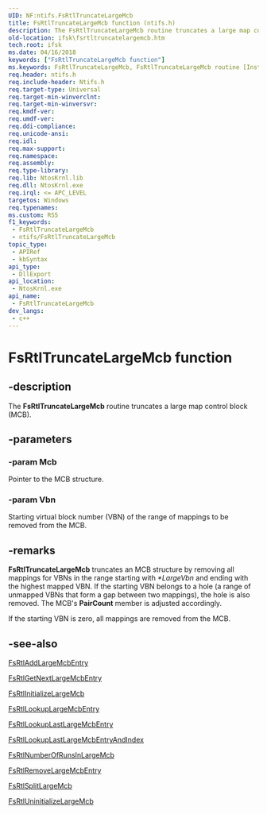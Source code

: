 ```yaml
---
UID: NF:ntifs.FsRtlTruncateLargeMcb
title: FsRtlTruncateLargeMcb function (ntifs.h)
description: The FsRtlTruncateLargeMcb routine truncates a large map control block (MCB).
old-location: ifsk\fsrtltruncatelargemcb.htm
tech.root: ifsk
ms.date: 04/16/2018
keywords: ["FsRtlTruncateLargeMcb function"]
ms.keywords: FsRtlTruncateLargeMcb, FsRtlTruncateLargeMcb routine [Installable File System Drivers], fsrtlref_5399ea6f-c059-44a7-84f0-01a7eba2c40a.xml, ifsk.fsrtltruncatelargemcb, ntifs/FsRtlTruncateLargeMcb
req.header: ntifs.h
req.include-header: Ntifs.h
req.target-type: Universal
req.target-min-winverclnt: 
req.target-min-winversvr: 
req.kmdf-ver: 
req.umdf-ver: 
req.ddi-compliance: 
req.unicode-ansi: 
req.idl: 
req.max-support: 
req.namespace: 
req.assembly: 
req.type-library: 
req.lib: NtosKrnl.lib
req.dll: NtosKrnl.exe
req.irql: <= APC_LEVEL
targetos: Windows
req.typenames: 
ms.custom: RS5
f1_keywords:
 - FsRtlTruncateLargeMcb
 - ntifs/FsRtlTruncateLargeMcb
topic_type:
 - APIRef
 - kbSyntax
api_type:
 - DllExport
api_location:
 - NtosKrnl.exe
api_name:
 - FsRtlTruncateLargeMcb
dev_langs:
 - c++
---
```


# FsRtlTruncateLargeMcb function


## -description

The <b>FsRtlTruncateLargeMcb</b> routine truncates a large map control block (MCB).

## -parameters

### -param Mcb

<p>Pointer to the MCB structure. </p>

### -param Vbn

<p>Starting virtual block number (VBN) of the range of mappings to be removed from the MCB. </p>

## -remarks

<b>FsRtlTruncateLargeMcb</b> truncates an MCB structure by removing all mappings for VBNs in the range starting with <i>*LargeVbn</i> and ending with the highest mapped VBN. If the starting VBN belongs to a hole (a range of unmapped VBNs that form a gap between two mappings), the hole is also removed. The MCB's <b>PairCount</b> member is adjusted accordingly.

If the starting VBN is zero, all mappings are removed from the MCB.

## -see-also

<a href="/windows-hardware/drivers/ddi/ntifs/nf-ntifs-_fsrtl_advanced_fcb_header-fsrtladdlargemcbentry">FsRtlAddLargeMcbEntry</a>



<a href="/windows-hardware/drivers/ddi/ntifs/nf-ntifs-_fsrtl_advanced_fcb_header-fsrtlgetnextlargemcbentry">FsRtlGetNextLargeMcbEntry</a>



<a href="/windows-hardware/drivers/ddi/ntifs/nf-ntifs-_fsrtl_advanced_fcb_header-fsrtlinitializelargemcb">FsRtlInitializeLargeMcb</a>



<a href="/windows-hardware/drivers/ddi/ntifs/nf-ntifs-_fsrtl_advanced_fcb_header-fsrtllookuplargemcbentry">FsRtlLookupLargeMcbEntry</a>



<a href="/windows-hardware/drivers/ddi/ntifs/nf-ntifs-_fsrtl_advanced_fcb_header-fsrtllookuplastlargemcbentry">FsRtlLookupLastLargeMcbEntry</a>



<a href="/windows-hardware/drivers/ddi/ntifs/nf-ntifs-_fsrtl_advanced_fcb_header-fsrtllookuplastlargemcbentryandindex">FsRtlLookupLastLargeMcbEntryAndIndex</a>



<a href="/windows-hardware/drivers/ddi/ntifs/nf-ntifs-_fsrtl_advanced_fcb_header-fsrtlnumberofrunsinlargemcb">FsRtlNumberOfRunsInLargeMcb</a>



<a href="/windows-hardware/drivers/ddi/ntifs/nf-ntifs-_fsrtl_advanced_fcb_header-fsrtlremovelargemcbentry">FsRtlRemoveLargeMcbEntry</a>



<a href="/windows-hardware/drivers/ddi/ntifs/nf-ntifs-_fsrtl_advanced_fcb_header-fsrtlsplitlargemcb">FsRtlSplitLargeMcb</a>



<a href="/windows-hardware/drivers/ddi/ntifs/nf-ntifs-_fsrtl_advanced_fcb_header-fsrtluninitializelargemcb">FsRtlUninitializeLargeMcb</a>
